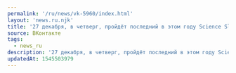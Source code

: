 ```yaml
---
permalink: '/ru/news/vk-5960/index.html'
layout: 'news.ru.njk'
title: '27 декабря, в четверг, пройдёт последний в этом году Science Slam New Year'
source: ВКонтакте
tags:
  - news_ru
description: '27 декабря, в четверг, пройдёт последний в этом году Science Slam New Year'
updatedAt: 1545503979
---
```

